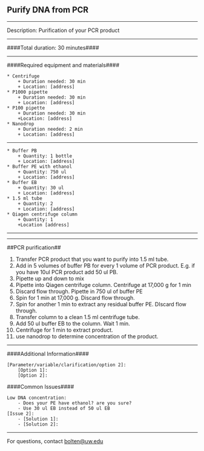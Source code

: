 Purify DNA from PCR
--------------
- - - - - - - - - - - - - - - - - - - - - - - - - - - - - - - - - - - - - - - - - - - -
Description: Purification of your PCR product

- - - - - - - - - - - - - - - - - - - - - - - - - - - - - - - - - - - - - - - - - - - -
####Total duration: 30 minutes####

    
- - - - - - - - - - - - - - - - - - - - - - - - - - - - - - - - - - - - - - - - - - - -

####Required equipment and materials####

    * Centrifuge
        + Duration needed: 30 min
        + Location: [address]  
    * P1000 pipette  
        + Duration needed: 30 min  
        + Location: [address]  
    * P100 pipette  
        + Duration needed: 30 min  
        +Location: [address]  
    * Nanodrop  
        + Duration needed: 2 min  
        + Location: [address]
  
------

    * Buffer PB
        + Quantity: 1 bottle
        + Location: [address]
    * Buffer PE with ethanol
        + Quantity: 750 ul
        + Location: [address]  
    * Buffer EB  
        + Quantity: 30 ul  
        + Location: [address]  
    * 1.5 ml tube  
        + Quantity: 2  
        + Location: [address]  
    * Qiagen centrifuge column  
        + Quantity: 1  
        +Location [address]  

        
---------

- - - - - - - - - - - - - - - - - - - - - - - - - - - - - - - - - - - - - - - - - - - - 

##PCR purification##

1. Transfer PCR product that you want to purify into 1.5 ml tube. 
2. Add in 5 volumes of buffer PB for every 1 volume of PCR product. E.g. if you have 10ul PCR product add 50 ul PB.
3. Pipette up and down to mix  
4. Pipette into Qiagen centrifuge column. Centrifuge at 17,000 g for 1 min  
5. Discard flow through. Pipette in 750 ul of buffer PE  
6. Spin for 1 min at 17,000 g. Discard flow through. 
7. Spin for another 1 min to extract any residual buffer PE. DIscard flow through.  
8. Transfer column to a clean 1.5 ml centrifuge tube.  
9. Add 50 ul buffer EB to the column. Wait 1 min.
10. Centrifuge for 1 min to extract product.  
11. use nanodrop to determine concentration of the product.  
 

- - - - - - - - - - - - - - - - - - - - - - - - - - - - - - - - - - - - - - - - - - - - 
    
    
####Additional Information####

    [Parameter/variable/clarification/option 2]:
        [Option 1]:
        [Option 2]:


####Common Issues####

    Low DNA concentration:
        - Does your PE have ethanol? are you sure? 
        - Use 30 ul EB instead of 50 ul EB
    [Issue 2]:
        - [Solution 1]:
        - [Solution 2]:
- - - - - - - - - - - - - - - - - - - - - - - - - - - - - - - - - - - - - - - - - - - - 
       
For questions, contact bolten@uw.edu   

